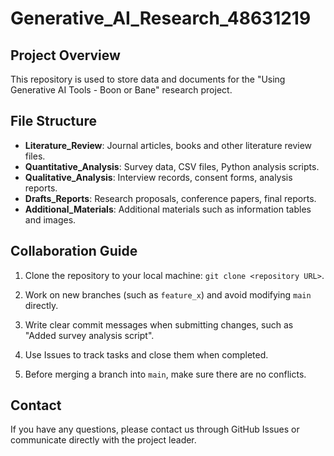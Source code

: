 # Generative_AI_Research_48631219

## Project Overview
This repository is used to store data and documents for the "Using Generative AI Tools - Boon or Bane" research project.

## File Structure
- **Literature_Review**: Journal articles, books and other literature review files.
- **Quantitative_Analysis**: Survey data, CSV files, Python analysis scripts.
- **Qualitative_Analysis**: Interview records, consent forms, analysis reports.
- **Drafts_Reports**: Research proposals, conference papers, final reports.
- **Additional_Materials**: Additional materials such as information tables and images.

## Collaboration Guide
1. Clone the repository to your local machine: `git clone <repository URL>`.

2. Work on new branches (such as `feature_x`) and avoid modifying `main` directly.

3. Write clear commit messages when submitting changes, such as "Added survey analysis script".
4. Use Issues to track tasks and close them when completed.
5. Before merging a branch into `main`, make sure there are no conflicts.

## Contact
If you have any questions, please contact us through GitHub Issues or communicate directly with the project leader.
